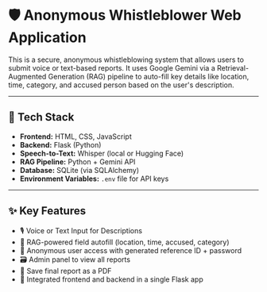 # 🛡️ Anonymous Whistleblower Web Application

This is a secure, anonymous whistleblowing system that allows users to submit voice or text-based reports. It uses Google Gemini via a Retrieval-Augmented Generation (RAG) pipeline to auto-fill key details like location, time, category, and accused person based on the user's description.

---

## 🔧 Tech Stack

- **Frontend:** HTML, CSS, JavaScript
- **Backend:** Flask (Python)
- **Speech-to-Text:** Whisper (local or Hugging Face)
- **RAG Pipeline:** Python + Gemini API
- **Database:** SQLite (via SQLAlchemy)
- **Environment Variables:** `.env` file for API keys

---

## ✨ Key Features

- 🎙️ Voice or Text Input for Descriptions
- 🧠 RAG-powered field autofill (location, time, accused, category)
- 🔐 Anonymous user access with generated reference ID + password
- 🗃️ Admin panel to view all reports
- 📄 Save final report as a PDF
- 🧪 Integrated frontend and backend in a single Flask app

